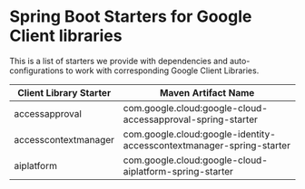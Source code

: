 # Spring Boot Starters for Google Client libraries

This is a list of starters we provide with dependencies and auto-configurations to work with corresponding Google Client Libraries.

| Client Library Starter | Maven Artifact Name |
|------------------------| --------------------|
|accessapproval|com.google.cloud:google-cloud-accessapproval-spring-starter|
|accesscontextmanager|com.google.cloud:google-identity-accesscontextmanager-spring-starter|
|aiplatform|com.google.cloud:google-cloud-aiplatform-spring-starter|
